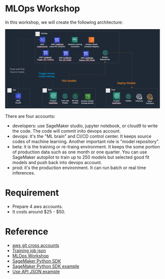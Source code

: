# MLOps Workshop

In this workshop, we will create the following architecture:

![](./img/arch.png)

There are four accounts:

* developers: use SageMaker studio, jupyter notebook, or cloud9 to write the code. The code will commit inito devops account.
* devops: it's the "ML brain" and CI/CD control center. It keeps source codes of machine learning. Another important role is "model repository".
* beta: it is the training or re-traing environment. It keeps the some portion of production data such as one month or one quarter. You can use SageMaker autopilot to train up to 250 models but selected good fit models and push back into devops account.
* prod: it's the production environment. It can run batch or real time inferences.

# Requirement

* Prepare 4 aws accounts.
* It costs around $25 - $50.

# Reference
* [aws git cross accounts](https://aws.amazon.com/blogs/devops/using-git-with-aws-codecommit-across-multiple-aws-accounts/)
* [Training job json](https://docs.aws.amazon.com/sagemaker/latest/dg/API_CreateTrainingJob.html)
* [MLOps Workshop](https://github.com/awslabs/amazon-sagemaker-mlops-workshop)
* [SageMaker Python SDK](https://sagemaker.readthedocs.io/en/stable/estimators.html)
* [SageMaker Python SDK example](https://github.com/awslabs/amazon-sagemaker-examples/blob/master/advanced_functionality/scikit_bring_your_own/scikit_bring_your_own.ipynb)
* [Use API JSON example](https://github.com/awslabs/amazon-sagemaker-examples/blob/master/ground_truth_labeling_jobs/object_detection_augmented_manifest_training/object_detection_augmented_manifest_training.ipynb)
